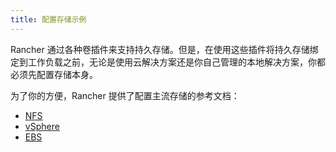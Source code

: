 ```yaml
---
title: 配置存储示例
---
```


Rancher 通过各种卷插件来支持持久存储。但是，在使用这些插件将持久存储绑定到工作负载之前，无论是使用云解决方案还是你自己管理的本地解决方案，你都必须先配置存储本身。

为了你的方便，Rancher 提供了配置主流存储的参考文档：

- [NFS](../how-to-guides/new-user-guides/manage-clusters/provisioning-storage-examples/nfs-storage.md)
- [vSphere](../how-to-guides/new-user-guides/manage-clusters/provisioning-storage-examples/vsphere-storage.md)
- [EBS](../how-to-guides/new-user-guides/manage-clusters/provisioning-storage-examples/persistent-storage-in-amazon-ebs.md)
